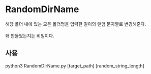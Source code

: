 <h1>RandomDirName</h1>
해당 폴더 내에 있는 모든 폴더명을 입력한 길이의 랜덤 문자열로 변경해준다.<br>
<br>
왜 만들었는지는 비밀이다. 

<h2>사용</h2>
python3 RandomDirName.py [target_path] [random_string_length]
